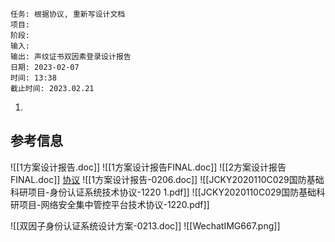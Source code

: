 	任务: 根据协议, 重新写设计文档
	项目: 
	阶段: 
	输入: 
	输出: 声纹证书双因素登录设计报告
	日期: 2023-02-07
	时间: 13:38
	截止时间: 2023.02.21

1. 


## 参考信息
![[1方案设计报告.doc]]
![[1方案设计报告FINAL.doc]]
![[2方案设计报告FINAL.doc]]
[协议](http://192.168.11.34/index.php?m=doc&f=view&docID=2218)
![[1方案设计报告-0206.doc]]
![[JCKY2020110C029国防基础科研项目-身份认证系统技术协议-1220 1.pdf]]
![[JCKY2020110C029国防基础科研项目-网络安全集中管控平台技术协议-1220.pdf]]

![[双因子身份认证系统设计方案-0213.doc]]
![[WechatIMG667.png]]
